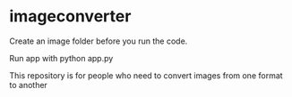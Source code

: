 # imageconverter
Create an image folder before you run the code.

Run app with python app.py


This repository is for people who need to convert images from one format to another


